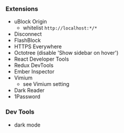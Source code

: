 ### Extensions
- uBlock Origin
	- whitelist `http://localhost:*/*`
- Disconnect
- FlashBlock
- HTTPS Everywhere
- Octotree (disable 'Show sidebar on hover')
- React Developer Tools
- Redux DevTools
- Ember Inspector
- Vimium
	- see Vimium setting
- Dark Reader
- 1Password

### Dev Tools
- dark mode
